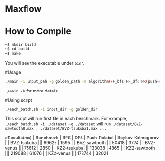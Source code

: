 # Maxflow

# How to Compile

```bash
~$ mkdir build
~$ cd build
~$ make
```

You will see the executable under `bin/`.

#Usage
```bash
./main -i input_pah -g golden_path -m algorithm(FF_bfs FF_dfs PR(push-relabel) BK(Boykov Kolmogorov))
```

```./main -h``` for more details

#Using script
```bash
./each_batch.sh -i input_dir -g golden_dir
```

This script will run first file in each benchmark. For example, ```./each_batch.sh -i ./dataset -g ./dataset``` will run ```./dataset/BVZ-sawtooth0.max , ./dataset/BVZ-tsukuba1.max ...```

#Results(ms)
| Benchmark    | BFS  | DFS | Push-Relabel | Boykov-Kolmogorov |
| BVZ-tsukuba  ||| 69625  | 1595  |
| BVZ-sawtooth ||| 50418  | 3774  |
| BVZ-venus    ||| 75612  | 2850  |
| KZ2-tsukuba  ||| 133038 | 4865  |
| KZ2-sawtooth ||| 219088 | 61076 |
| KZ2-venus    ||| 178744 | 32021 |
